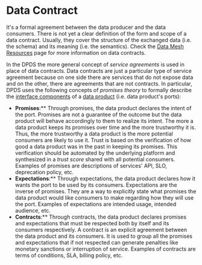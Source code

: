 # Data Contract

It's a formal agreement between the data producer and the data consumers. There is not yet a clear definition of the form and scope of a data contract. Usually, they cover the structure of the exchanged data (i.e. the schema) and its meaning (i.e. the semantics). Check the [Data Mesh Resources](./datamesh/README.md) page for more information on data contracts.

In the DPDS the more general concept of *service agreements* is used in place of data contracts. Data contracts are just a particular type of service agreement because on one side there are services that do not expose data and on the other, there are agreements that are not contracts. In particular, DPDS uses the following concepts of *promises theory* to formally describe the [interface components](#interfaceComponents) of a [data product](#dataProduct) (i.e. data product's ports):

- **<a name="definitionsDataProductPortsPromises"></a>Promises**:** Through promises, the data product declares the intent of the port. Promises are not a guarantee of the outcome but the data product will behave accordingly to them to realize its intent. The more a data product keeps its promises over time and the more trustworthy it is. Thus, the more trustworthy a data product is the more potential consumers are likely to use it. Trust is based on the verification of how good a data product was in the past in keeping its promises. This verification should be automated by the underlying platform and synthesized in a *trust score* shared with all potential consumers. Examples of promises are descriptions of services' API, SLO, deprecation policy, etc.
- **<a name="definitionsDataProductPortsExpectations"></a>Expectations**:** Through expectations, the data product declares how it wants the port to be used by its consumers. Expectations are the inverse of promises. They are a way to explicitly state what promises the data product would like consumers to make regarding how they will use the port. Examples of expectations are intended usage, intended audience, etc.
- **<a name="definitionsDataProductPortsContracts"></a>Contracts**:** Through contracts, the data product declares promises and expectations that must be respected both by itself and its consumers respectively. A contract is an explicit agreement between the data product and its consumers. It is used to group all the promises and expectations that if not respected can generate penalties like monetary sanctions or interruption of service. Examples of contracts are terms of conditions, SLA, billing policy, etc.


        